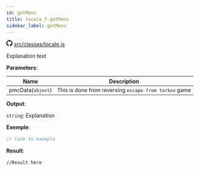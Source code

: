 ```yaml
---
id: getMenu
title: locale_f.getMenu
sidebar_label: getMenu
---
```

![](/img/github.png) [src/classes/locale.js](https://github.com/TrustedSourceLeaks/LeakedServer/blob/master/src/classes/locale.js#L7)

Explanation text

**Parameters**:

Name  |   Description 
----------- |   -----------
pmcData(`object`)  |   This is done from reversing `escape from tarkov` game


**Output**:

`string`: Explanation


**Exemple**:
```js
// Code to exemple
```

**Result**:
```
//Result here
```